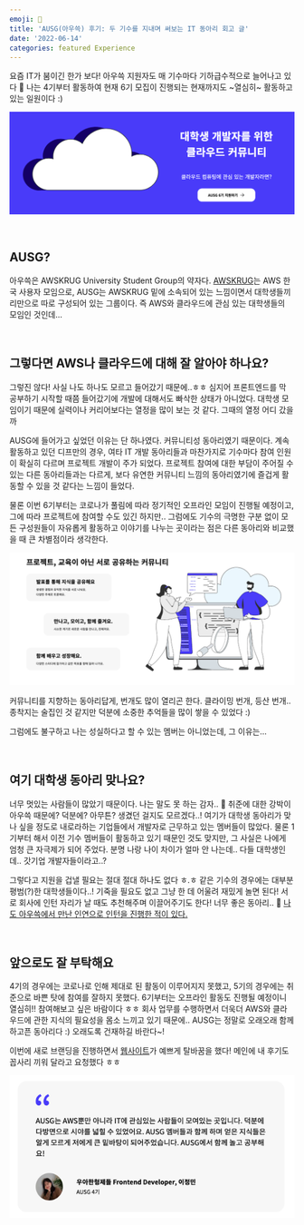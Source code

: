 ```yaml
---
emoji: 🧡
title: 'AUSG(아우쓱) 후기: 두 기수를 지내며 써보는 IT 동아리 회고 글'
date: '2022-06-14'
categories: featured Experience
---
```


요즘 IT가 붐이긴 한가 보다! 아우쓱 지원자도 매 기수마다 기하급수적으로 늘어나고 있다 👀
나는 4기부터 활동하여 현재 6기 모집이 진행되는 현재까지도 ~열심히~ 활동하고 있는 일원이다 :)

![](0.png)

&nbsp;

## AUSG?
아우쓱은 AWSKRUG University Student Group의 약자다. [AWSKRUG](https://awskrug.github.io/)는 AWS 한국 사용자 모임으로, AUSG는 AWSKRUG 밑에 소속되어 있는 느낌이면서 대학생들끼리만으로 따로 구성되어 있는 그룹이다. 즉 AWS와 클라우드에 관심 있는 대학생들의 모임인 것인데...

&nbsp;

## 그렇다면 AWS나 클라우드에 대해 잘 알아야 하나요?
그렇진 않다! 사실 나도 하나도 모르고 들어갔기 때문에..ㅎㅎ 심지어 프론트엔드를 막 공부하기 시작할 때쯤 들어갔기에 개발에 대해서도 빠삭한 상태가 아니었다. 대학생 모임이기 때문에 실력이나 커리어보다는 열정을 많이 보는 것 같다. 그때의 열정 어디 갔을까

AUSG에 들어가고 싶었던 이유는 단 하나였다. 커뮤니티성 동아리였기 때문이다. 계속 활동하고 있던 디프만의 경우, 여타 IT 개발 동아리들과 마찬가지로 기수마다 참여 인원이 확실히 다르며 프로젝트 개발이 주가 되었다. 프로젝트 참여에 대한 부담이 주어질 수 있는 다른 동아리들과는 다르게, 보다 유연한 커뮤니티 느낌의 동아리였기에 즐겁게 활동할 수 있을 것 같다는 느낌이 들었다.

물론 이번 6기부터는 코로나가 풀림에 따라 정기적인 오프라인 모임이 진행될 예정이고, 그에 따라 프로젝트에 참여할 수도 있긴 하지만.. 그럼에도 기수의 극명한 구분 없이 모든 구성원들이 자유롭게 활동하고 이야기를 나누는 곳이라는 점은 다른 동아리와 비교했을 때 큰 차별점이라 생각한다.

![](1.png)

커뮤니티를 지향하는 동아리답게, 번개도 많이 열리곤 한다. 클라이밍 번개, 등산 번개.. 종착지는 술집인 것 같지만 덕분에 소중한 추억들을 많이 쌓을 수 있었다 :)

그럼에도 불구하고 나는 성실하다고 할 수 있는 멤버는 아니었는데, 그 이유는...

&nbsp;

## 여기 대학생 동아리 맞나요?
너무 멋있는 사람들이 많았기 때문이다. 나는 말도 못 하는 감자.. 🥲 취준에 대한 강박이 아우쓱 때문에? 덕분에? 아무튼? 생겼던 걸지도 모르겠다..! 여기가 대학생 동아리가 맞나 싶을 정도로 내로라하는 기업들에서 개발자로 근무하고 있는 멤버들이 많았다. 물론 1기부터 해서 이전 기수 멤버들이 활동하고 있기 때문인 것도 맞지만, 그 사실은 나에게 엄청 큰 자극제가 되어 주었다. 분명 나랑 나이 차이가 얼마 안 나는데.. 다들 대학생인데.. 갓기업 개발자들이라고..?

그렇다고 지원을 겁낼 필요는 절대 절대 하나도 없다 ㅎ.ㅎ 같은 기수의 경우에는 대부분 평범(?)한 대학생들이다..! 기죽을 필요도 없고 그냥 한 데 어울려 재밌게 놀면 된다! 서로 회사에 인턴 자리가 날 때도 추천해주며 이끌어주기도 한다! 너무 좋은 동아리.. 🥺 [나도 아우쓱에서 만난 인연으로 인턴을 진행한 적이 있다.](https://www.jeong-min.com/2-megazone-cloud/)

&nbsp;

## 앞으로도 잘 부탁해요
4기의 경우에는 코로나로 인해 제대로 된 활동이 이루어지지 못했고, 5기의 경우에는 취준으로 바쁜 탓에 참여를 잘하지 못했다. 6기부터는 오프라인 활동도 진행될 예정이니 열심히!! 참여해보고 싶은 바람이다 ㅎㅎ 회사 업무를 수행하면서 더욱더 AWS와 클라우드에 관한 지식의 필요성을 몸소 느끼고 있기 때문에.. AUSG는 정말로 오래오래 함께 하고픈 동아리다 :) 오래도록 건재하길 바란다~!

이번에 새로 브랜딩을 진행하면서 [웹사이트](https://ausg.me/)가 예쁘게 탈바꿈을 했다! 메인에 내 후기도 꼽사리 끼워 달라고 요청했다 ㅎㅎ

![](2.png)
